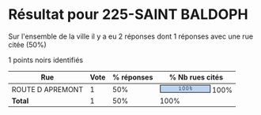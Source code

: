 # Résultat pour 225-SAINT BALDOPH

Sur l'ensemble de la ville il y a eu 2 réponses dont 1 réponses avec une rue citée (50%)

1 points noirs identifiés

| Rue | Vote | % réponses | % Nb rues cités|
|-----|------|------------|----------------|
| ROUTE D APREMONT | 1 | 50% | <img src="../../img/bar_100.gif" />&nbsp;100%|
| **Total** | 1 | 50% | 100%|
